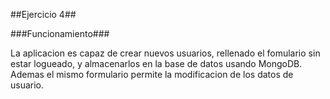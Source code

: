##Ejercicio 4##


###Funcionamiento###

La aplicacion es capaz de crear nuevos usuarios, rellenado el fomulario sin estar logueado, y almacenarlos en la base de 
datos usando MongoDB. Ademas el mismo formulario permite la modificacion de los datos de usuario. 
